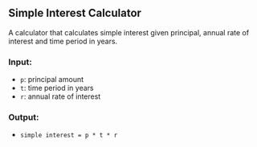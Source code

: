 ## Simple Interest Calculator

A calculator that calculates simple interest given principal, annual rate of interest and time period in years.

### Input:
- `p`: principal amount  
- `t`: time period in years  
- `r`: annual rate of interest  

### Output:
- `simple interest = p * t * r`
